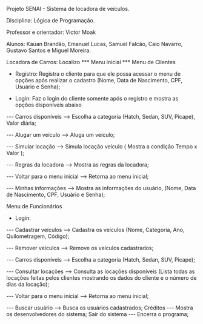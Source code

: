 Projeto SENAI - Sistema de locadora de veículos.

Disciplina: Lógica de Programação.

Professor e orientador: Victor Moak 

Alunos: Kauan Brandão, Emanuel Lucas, Samuel Falcão, Caio Navarro, Gustavo Santos e Miguel Moreira.

Locadora de Carros: Localizo
*** Menu inicial ***
Menu de Clientes
- Registro: Registra o cliente para que ele possa acessar o menu de opções após realizar o cadastro (Nome, Data de Nascimento, CPF, Usuário e Senha);

- Login: Faz o login do cliente somente após o registro e mostra as opções disponíveis abaixo
  
--- Carros disponíveis --> Escolha a categoria (Hatch, Sedan, SUV, Picape), Valor diária;

--- Alugar um veículo --> Aluga um veículo; 

--- Simular locação --> Simula locação veículo ( Mostra a condição Tempo x Valor );

--- Regras da locadora --> Mostra as regras da locadora; 

--- Voltar para o menu inicial --> Retorna ao menu inicial; 

--- Minhas informações --> Mostra as informações do usuário, (Nome, Data de Nascimento, CPF, Usuário e Senha);

Menu de Funcionários
- Login:

--- Cadastrar veículos --> Cadastra os veículos (Nome, Categoria, Ano, Quilometragem, Código);
  
--- Remover veículos --> Remove os veículos cadastrados;

--- Carros disponíveis --> Escolha a categoria (Hatch, Sedan, SUV, Picape);

--- Consultar locações --> Consulta as locações disponíveis (Lista todas as locações feitas pelos clientes mostrando os dados do cliente e o número de dias da locação);

--- Voltar para o menu inicial --> Retorna ao menu inicial; 

--- Buscar usuário --> Busca os usuários cadastrados;
Créditos
--- Mostra os desenvolvedores do sistema;
Sair do sistema 
--- Encerra o programa;

